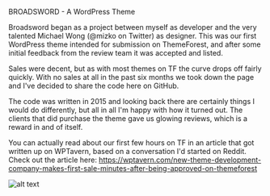 BROADSWORD - A WordPress Theme

Broadsword began as a project between myself as developer and the very talented Michael Wong (@mizko on Twitter) as designer. This was our first WordPress theme intended for submission on ThemeForest, and after some initial feedback from the review team it was accepted and listed.

Sales were decent, but as with most themes on TF the curve drops off fairly quickly.  With no sales at all in the past six months we took down the page and I've decided to share the code here on GitHub.

The code was written in 2015 and looking back there are certainly things I would do differently, but all in all I'm happy with how it turned out. The clients that did purchase the theme gave us glowing reviews, which is a reward in and of itself.

You can actually read about our first few hours on TF in an article that got written up on WPTavern, based on a conversation I'd started on Reddit. Check out the article here: https://wptavern.com/new-theme-development-company-makes-first-sale-minutes-after-being-approved-on-themeforest

![alt text](https://github.com/genesisfan72/broadsword-theme/woc-broadsword-s1.jpg)
